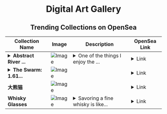 <div align="center">

# Digital Art Gallery

## Trending Collections on OpenSea

| Collection Name                       | Image                                                                                     | Description                       | OpenSea Link                                                                                          |
|---------------------------------------|-------------------------------------------------------------------------------------------|-----------------------------------|--------------------------------------------------------------------------------------------------------|
| **<details><summary>Abstract River ...</summary>Abstract River 007</details>** | ![Image](https://i.seadn.io/s/raw/files/62eec38c65d03f23e7aa1495ed7bbe1a.jpg?w=500&auto=format?w=200&auto=format) | <details><summary>One of the things I enjoy the ...</summary>One of the things I enjoy the most as an aerial photographer is the fact I can repurpose my photography through AI and come up with some beautiful abstract rivers taken from above. Once I started doing them I couldn’t stop and brought a new sense of exploration as I travel to diverse locations not only for what I can witness but also what I can experiment with.</details> | <details><summary>Link</summary>[Abstract River 007](https://opensea.io/collection/abstract-river-007)</details> |
| **<details><summary>The Swarm: 1.61...</summary>The Swarm: 1.618 by Yoshi Sodeoka</details>** | ![Image](https://i.seadn.io/s/raw/files/220efe2a35a3524462daf58155275cf0.jpg?w=500&auto=format?w=200&auto=format) |  | <details><summary>Link</summary>[The Swarm: 1.618 by Yoshi Sodeoka](https://opensea.io/collection/the-swarm-1-618-by-yoshi-sodeoka)</details> |
| **大熊猫** | ![Image](https://i.seadn.io/s/raw/files/616f615ff251ab6c6065eeaec590ff54.jpg?w=500&auto=format?w=200&auto=format) |  | <details><summary>Link</summary>[大熊猫](https://opensea.io/collection/da-xiong-mao)</details> |
| **Whisky Glasses** | ![Image](https://i.seadn.io/s/raw/files/17f898ab2159e33c373ffcf0dc6f5937.jpg?w=500&auto=format?w=200&auto=format) | <details><summary>Savoring a fine whisky is like...</summary>Savoring a fine whisky is like enjoying a liquid story, where each sip unfolds layers of history, craftsmanship, and the rich, comforting embrace of tradition.</details> | <details><summary>Link</summary>[Whisky Glasses](https://opensea.io/collection/whisky-glasses)</details> |

</div>